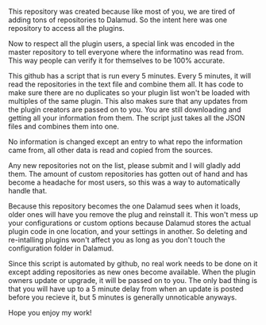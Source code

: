 This repository was created because like most of you, we are tired of adding tons of repositories to Dalamud. So the intent here was one repository to access all the plugins.

Now to respect all the plugin users, a special link was encoded in the master repository to tell everyone where the informatino was read from. This way people can verify it for themselves to be 100% accurate.

This github has a script that is run every 5 minutes. Every 5 minutes, it will read the repositories in the text file and combine them all. It has code to make sure there are no duplicates so your plugin list won't be loaded with multiples of the same plugin. This also makes sure that any updates from the plugin creators are passed on to you. You are still downloading and getting all your information from them. The script just takes all the JSON files and combines them into one.

No information is changed except an entry to what repo the information came from, all other data is read and copied from the sources.

Any new repositories not on the list, please submit and I will gladly add them. The amount of custom repositories has gotten out of hand and has become a headache for most users, so this was a way to automatically handle that.

Because this repository becomes the one Dalamud sees when it loads, older ones will have you remove the plug and reinstall it. This won't mess up your configurations or custom options because Dalamud stores the actual plugin code in one location, and your settings in another. So deleting and re-intalling plugins won't affect you as long as you don't touch the configuration folder in Dalamud.

Since this script is automated by github, no real work needs to be done on it except adding repositories as new ones become available. When the plugin owners update or upgrade, it will be passed on to you. The only bad thing is that you will have up to a 5 minute delay from when an update is posted before you recieve it, but 5 minutes is generally unnoticable anyways.

Hope you enjoy my work!

